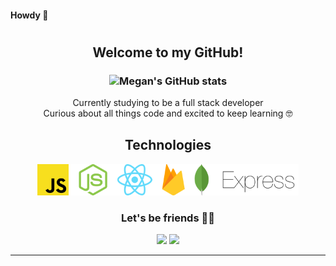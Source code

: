 #### Howdy 🤠

# <h2 align="center"> Welcome to my GitHub! </h1>

<div align="center">

### ![Megan's GitHub stats](https://github-readme-stats.vercel.app/api?username=mmartel13&show_icons=true&theme=radical) 

</div>

<div align="center">

 Currently studying to be a full stack developer<br>
 Curious about all things code and excited to keep learning 🤓
 <br>

</div>

<div align="center">

## Technologies

<img src="./technologies.png" height="50px">

</div>

<div align="center">

### Let's be friends 👯‍♀️


[<img height="30" src = "https://img.shields.io/badge/gmail-c14438?&style=flat&logo=gmail&logoColor=white">][gmail] 
[<img height="30" src="https://img.shields.io/badge/linkedin-blue.svg?&style=flat&logo=linkedin&logoColor=white" />][LinkedIn]
<br />
<hr />

[gmail]: mailto:mmartel1330@gmail.com/
[Linkedin]: https://www.linkedin.com/in/megan-martel/

</div>
